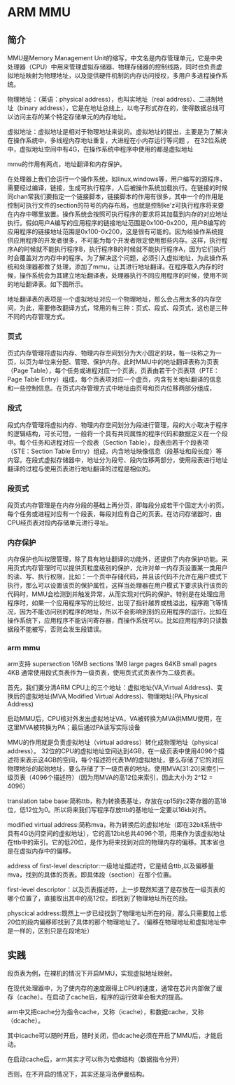 # ARM MMU
## 简介
MMU是Memory Management Unit的缩写，中文名是内存管理单元，它是中央处理器（CPU）中用来管理虚拟存储器、物理存储器的控制线路，同时也负责虚拟地址映射为物理地址，以及提供硬件机制的内存访问授权，多用户多进程操作系统。

物理地址：（英语：physical address），也叫实地址（real address）、二进制地址（binary address），它是在地址总线上，以电子形式存在的，使得数据总线可以访问主存的某个特定存储单元的内存地址。

虚拟地址：虚拟地址是相对于物理地址来说的。虚拟地址的提出，主要是为了解决在操作系统中，多线程内存地址重复，大进程在小内存运行等问题 ， 在32位系统中，虚拟地址空间中有4G，在操作系统中程序中使用的都是虚拟地址

mmu的作用有两点，地址翻译和内存保护。

在处理器上我们会运行一个操作系统，如linux,windows等，用户编写的源程序，需要经过编译，链接，生成可执行程序，人后被操作系统加载执行。在链接的时候同chan常我们要指定一个链接脚本，链接脚本的作用有很多，其中一个的作用是控制可执行文件的section的符号的内存布局，也就是控制ke'z可执行程序将来要在内存中哪里放置。操作系统会按照可执行程序的要求将其加载到内存的对应地址执行。假如用户A编写的应用程序的链接地址范围是0x100-0x200，用户B编写的应用程序的链接地址范围是0x100-0x200，这是很有可能的。因为给操作系统提供应用程序的开发者很多，不可能为每个开发者限定使用那些内存。这样，执行程序A的时候就不能执行程序B，执行程序B的时候就不能执行程序A，因为它们执行时会覆盖对方内存中的程序。为了解决这个问题，必须引入虚拟地址，为此操作系统和处理器都做了处理，添加了mmu，让其进行地址翻译。在程序载入内存的时候，操作系统会为其建立地址翻译表，处理器执行不同应用程序的时候，使用不同的地址翻译表。如下图所示。

地址翻译表的表项是一个虚拟地址对应一个物理地址，那么会占用太多的内存空间，为此，需要修改翻译方式，常用的有三种：页式、段式、段页式，这也是三种不同的内存管理方式。


### 页式 
页式内存管理将虚拟内存、物理内存空间划分为大小固定的块，每一块称之为一页，以页为单位来分配、管理、保护内存。此时MMU中的地址翻译表称为页表（Page Table），每个任务或进程对应一个页表，页表由若干个页表项（PTE：Page Table Entry）组成，每个页表项对应一个虚页，内含有关地址翻译的信息和一些控制信息。在页式内存管理方式中地址由页号和页内位移两部分组成，

### 段式
段式内存管理将虚拟内存、物理内存空间划分为段进行管理，段的大小取决于程序的逻辑结构，可长可短，一般将一个具有共同属性的程序代码和数据定义在一个段中。每个任务和进程对应一个段表（Section Table），段表由若干个段表项（STE：Section Table Entry）组成，内含地址映像信息（段基址和段长度）等内容。在段式虚拟存储器中，地址分为段号、段内位移两部分，使用段表进行地址翻译的过程与使用页表进行地址翻译的过程是相似的。

### 段页式
段页式内存管理是在内存分段的基础上再分页，即每段分成若干个固定大小的页。每个任务或进程对应有一个段表，每段对应有自己的页表。在访问存储器时，由CPU经页表对段内存储单元进行寻址。


### 内存保护 
内存保护也叫权限管理，除了具有地址翻译的功能外，还提供了内存保护功能。采用页式内存管理时可以提供页粒度级别的保护，允许对单一内存页设置某一类用户的读、写、执行权限，比如：一个页中存储代码，并且该代码不允许在用户模式下执行，那么可以设置该页的保护属性，这样当处理器在用户模式下要求执行该页的代码时，MMU会检测到并触发异常，从而实现对代码的保护。特别是在处理应用程序时，如果一个应用程序写的比较烂，出现了指针越界或栈溢出，程序跑飞等情况，因为不能访问别的程序的地址，所以不会影响到别的应用程序的运行。比如在操作系统下，应用程序不能访问寄存器，而操作系统可以。比如应用程序的只读数据段不能被写，否则会发生段错误。

### arm mmu
arm支持
supersection 16MB
sections 1MB
large pages 64KB
small pages 4KB
通常使用段式页表作为一级页表，使用页式式页表作为二级页表。


首先，我们要分清ARM CPU上的三个地址：虚拟地址(VA,Virtual Address)、变换后的虚拟地址(MVA,Modified Virtual Address)、物理地址(PA,Physical Address)

启动MMU后，CPU核对外发出虚拟地址VA，VA被转换为MVA供MMU使用，在这里MVA被转换为PA；最后通过PA读写实际设备 

 MMU的作用就是负责虚拟地址（virtual address）转化成物理地址（physical address）。 32位的CPU的虚拟地址空间达到4GB，在一级页表中使用4096个描述符来表示这4GB的空间，每个描述符代表1M的虚拟地址，要么存储了它的对应物理地址的起始地址，要么存储了下一级页表的地址。使用MVA[31:20]来索引一级页表（4096个描述符）（因为用MVA的高12位来索引，因此大小为 2^12 = 4096）


translation tabe base:简称ttb，称为转换表基址，存放在cp15的c2寄存器的高18位，低12位为0。所以将来我们写程序存放ttb的基地址一定要以16kb对齐。

modified virtual address:简称mva，称为转换后的虚拟地址（即在32bit系统中具有4G访问空间的虚拟地址），它的高12bit总共4096个项，用来作为该虚拟地址在ttb中的索引。它的低20位，是作为将来找到对应的物理内存的偏移。其本省也是在虚拟内存中的偏移。

address of first-level descriptor:一级地址描述符，它是结合ttb,以及偏移量mva，找到的具体的页表。即具体段（section）在那个位置。

first-level descriptor：以及页表描述符，上一步既然知道了是存放在一级页表的哪个位置了，直接取出其中的高12位，即找到了物理地址所在的段。

physcical address:既然上一步已经找到了物理地址所在的段，那么只需要加上低20位的段内偏移即找到了具体的那个物理地址了。（偏移在物理地址和虚拟地址中是一样的，区别只是在段地址）

## 实践
段页表为例，在裸机的情况下开启MMU，实现虚拟地址映射。

 在现代处理器中，为了使内存的速度跟得上CPU的速度，通常在芯片内部做了缓存（cache）。在启动了cache后，程序的运行效率会极大的提高。

arm中又把cache分为指令cache，又称（icache），和数据cache，又称（dcache）。

其中icache可以随时开启，随时关闭，但dcache必须在开启了MMU后，才能启动。

在启动cache后，arm其实才可以称为哈佛结构（数据指令分开）

否则，在不开启的情况下，其实还是冯洛伊曼结构。
